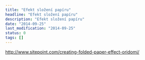 ```yaml
---
title: "Efekt složení papíru"
headline: "Efekt složení papíru"
description: "Efekt složení papíru"
date: "2014-09-25"
last_modification: "2014-09-25"
status: 0
tags: []
---
```


http://www.sitepoint.com/creating-folded-paper-effect-oridomi/